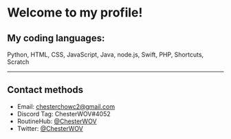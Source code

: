 # Welcome to my profile!
## My coding languages:
Python, HTML, CSS, JavaScript, Java, node.js, Swift, PHP, Shortcuts, Scratch
* * *
## Contact methods
* Email: chesterchowc2@gmail.com
* Discord Tag: ChesterWOV#4052
* RoutineHub: [@ChesterWOV](https://routinehub.co/user/ChesterWOV)
* Twitter: [@ChesterWOV](https://mobile.twitter.com/ChesterWOV)

